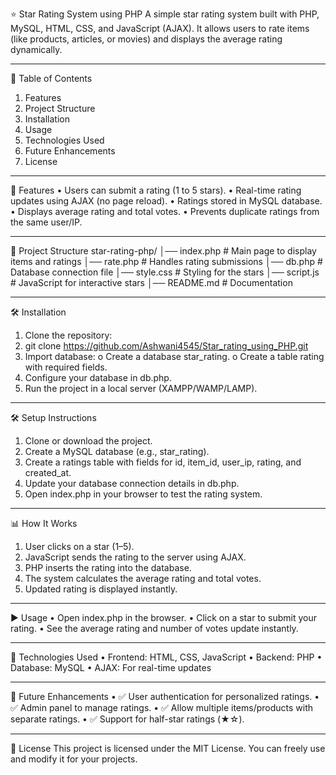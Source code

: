 ⭐ Star Rating System using PHP
A simple star rating system built with PHP, MySQL, HTML, CSS, and JavaScript (AJAX).
It allows users to rate items (like products, articles, or movies) and displays the average rating dynamically.
________________________________________
📑 Table of Contents
1.	Features
2.	Project Structure
3.	Installation
4.	Usage
5.	Technologies Used
6.	Future Enhancements
7.	License
________________________________________
🚀 Features
•	Users can submit a rating (1 to 5 stars).
•	Real-time rating updates using AJAX (no page reload).
•	Ratings stored in MySQL database.
•	Displays average rating and total votes.
•	Prevents duplicate ratings from the same user/IP.
________________________________________
📂 Project Structure
star-rating-php/
│── index.php          # Main page to display items and ratings
│── rate.php           # Handles rating submissions
│── db.php             # Database connection file
│── style.css          # Styling for the stars
│── script.js          # JavaScript for interactive stars
│── README.md          # Documentation
________________________________________
🛠 Installation
1.	Clone the repository:
2.	git clone https://github.com/Ashwani4545/Star_rating_using_PHP.git
3.	Import database:
o	Create a database star_rating.
o	Create a table rating with required fields.
4.	Configure your database in db.php.
5.	Run the project in a local server (XAMPP/WAMP/LAMP).
________________________________________
🛠️ Setup Instructions
1.	Clone or download the project.
2.	Create a MySQL database (e.g., star_rating).
3.	Create a ratings table with fields for id, item_id, user_ip, rating, and created_at.
4.	Update your database connection details in db.php.
5.	Open index.php in your browser to test the rating system.
________________________________________
📊 How It Works
1.	User clicks on a star (1–5).
2.	JavaScript sends the rating to the server using AJAX.
3.	PHP inserts the rating into the database.
4.	The system calculates the average rating and total votes.
5.	Updated rating is displayed instantly.
________________________________________
▶ Usage
•	Open index.php in the browser.
•	Click on a star to submit your rating.
•	See the average rating and number of votes update instantly.
________________________________________
🎨 Technologies Used
•	Frontend: HTML, CSS, JavaScript
•	Backend: PHP
•	Database: MySQL
•	AJAX: For real-time updates
________________________________________
🔮 Future Enhancements
•	✅ User authentication for personalized ratings.
•	✅ Admin panel to manage ratings.
•	✅ Allow multiple items/products with separate ratings.
•	✅ Support for half-star ratings (★☆).
________________________________________
📜 License
This project is licensed under the MIT License.
You can freely use and modify it for your projects.
